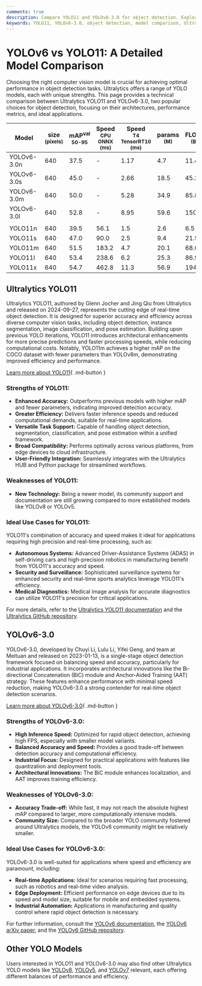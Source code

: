 ```yaml
---
comments: true
description: Compare YOLO11 and YOLOv6-3.0 for object detection. Explore architectures, metrics, and use cases to choose the best model for your needs.
keywords: YOLO11, YOLOv6-3.0, object detection, model comparison, Ultralytics, computer vision, real-time detection, performance metrics, deep learning
---
```


# YOLOv6 vs YOLO11: A Detailed Model Comparison

Choosing the right computer vision model is crucial for achieving optimal performance in object detection tasks. Ultralytics offers a range of YOLO models, each with unique strengths. This page provides a technical comparison between Ultralytics YOLO11 and YOLOv6-3.0, two popular choices for object detection, focusing on their architectures, performance metrics, and ideal applications.

<script async src="https://cdn.jsdelivr.net/npm/chart.js"></script>
<script defer src="../../javascript/benchmark.js"></script>

<canvas id="modelComparisonChart" width="1024" height="400" active-models='["YOLOv6-3.0", "YOLO11"]'></canvas>

| Model       | size<br><sup>(pixels) | mAP<sup>val<br>50-95 | Speed<br><sup>CPU ONNX<br>(ms) | Speed<br><sup>T4 TensorRT10<br>(ms) | params<br><sup>(M) | FLOPs<br><sup>(B) |
| ----------- | --------------------- | -------------------- | ------------------------------ | ----------------------------------- | ------------------ | ----------------- |
| YOLOv6-3.0n | 640                   | 37.5                 | -                              | 1.17                                | 4.7                | 11.4              |
| YOLOv6-3.0s | 640                   | 45.0                 | -                              | 2.66                                | 18.5               | 45.3              |
| YOLOv6-3.0m | 640                   | 50.0                 | -                              | 5.28                                | 34.9               | 85.8              |
| YOLOv6-3.0l | 640                   | 52.8                 | -                              | 8.95                                | 59.6               | 150.7             |
|             |                       |                      |                                |                                     |                    |                   |
| YOLO11n     | 640                   | 39.5                 | 56.1                           | 1.5                                 | 2.6                | 6.5               |
| YOLO11s     | 640                   | 47.0                 | 90.0                           | 2.5                                 | 9.4                | 21.5              |
| YOLO11m     | 640                   | 51.5                 | 183.2                          | 4.7                                 | 20.1               | 68.0              |
| YOLO11l     | 640                   | 53.4                 | 238.6                          | 6.2                                 | 25.3               | 86.9              |
| YOLO11x     | 640                   | 54.7                 | 462.8                          | 11.3                                | 56.9               | 194.9             |

## Ultralytics YOLO11

Ultralytics YOLO11, authored by Glenn Jocher and Jing Qiu from Ultralytics and released on 2024-09-27, represents the cutting edge of real-time object detection. It is designed for superior accuracy and efficiency across diverse computer vision tasks, including object detection, instance segmentation, image classification, and pose estimation. Building upon previous YOLO iterations, YOLO11 introduces architectural enhancements for more precise predictions and faster processing speeds, while reducing computational costs. Notably, YOLO11m achieves a higher mAP on the COCO dataset with fewer parameters than YOLOv8m, demonstrating improved efficiency and performance.

[Learn more about YOLO11](https://docs.ultralytics.com/models/yolo11/){ .md-button }

### Strengths of YOLO11:

- **Enhanced Accuracy:** Outperforms previous models with higher mAP and fewer parameters, indicating improved detection accuracy.
- **Greater Efficiency:** Delivers faster inference speeds and reduced computational demands, suitable for real-time applications.
- **Versatile Task Support:** Capable of handling object detection, segmentation, classification, and pose estimation within a unified framework.
- **Broad Compatibility:** Performs optimally across various platforms, from edge devices to cloud infrastructure.
- **User-Friendly Integration:** Seamlessly integrates with the Ultralytics HUB and Python package for streamlined workflows.

### Weaknesses of YOLO11:

- **New Technology:** Being a newer model, its community support and documentation are still growing compared to more established models like YOLOv8 or YOLOv5.

### Ideal Use Cases for YOLO11:

YOLO11's combination of accuracy and speed makes it ideal for applications requiring high precision and real-time processing, such as:

- **Autonomous Systems:** Advanced Driver-Assistance Systems (ADAS) in self-driving cars and high-precision robotics in manufacturing benefit from YOLO11's accuracy and speed.
- **Security and Surveillance:** Sophisticated surveillance systems for enhanced security and real-time sports analytics leverage YOLO11's efficiency.
- **Medical Diagnostics:** Medical image analysis for accurate diagnostics can utilize YOLO11's precision for critical applications.

For more details, refer to the [Ultralytics YOLO11 documentation](https://docs.ultralytics.com/models/yolo11/) and the [Ultralytics GitHub repository](https://github.com/ultralytics/ultralytics).

## YOLOv6-3.0

YOLOv6-3.0, developed by Chuyi Li, Lulu Li, Yifei Geng, and team at Meituan and released on 2023-01-13, is a single-stage object detection framework focused on balancing speed and accuracy, particularly for industrial applications. It incorporates architectural innovations like the Bi-directional Concatenation (BiC) module and Anchor-Aided Training (AAT) strategy. These features enhance performance with minimal speed reduction, making YOLOv6-3.0 a strong contender for real-time object detection scenarios.

[Learn more about YOLOv6-3.0](https://docs.ultralytics.com/models/yolov6/){ .md-button }

### Strengths of YOLOv6-3.0:

- **High Inference Speed:** Optimized for rapid object detection, achieving high FPS, especially with smaller model variants.
- **Balanced Accuracy and Speed:** Provides a good trade-off between detection accuracy and computational efficiency.
- **Industrial Focus:** Designed for practical applications with features like quantization and deployment tools.
- **Architectural Innovations:** The BiC module enhances localization, and AAT improves training efficiency.

### Weaknesses of YOLOv6-3.0:

- **Accuracy Trade-off:** While fast, it may not reach the absolute highest mAP compared to larger, more computationally intensive models.
- **Community Size:** Compared to the broader YOLO community fostered around Ultralytics models, the YOLOv6 community might be relatively smaller.

### Ideal Use Cases for YOLOv6-3.0:

YOLOv6-3.0 is well-suited for applications where speed and efficiency are paramount, including:

- **Real-time Applications:** Ideal for scenarios requiring fast processing, such as robotics and real-time video analysis.
- **Edge Deployment:** Efficient performance on edge devices due to its speed and model size, suitable for mobile and embedded systems.
- **Industrial Automation:** Applications in manufacturing and quality control where rapid object detection is necessary.

For further information, consult the [YOLOv6 documentation](https://docs.ultralytics.com/models/yolov6/), the [YOLOv6 arXiv paper](https://arxiv.org/abs/2301.05586), and the [YOLOv6 GitHub repository](https://github.com/meituan/YOLOv6).

## Other YOLO Models

Users interested in YOLO11 and YOLOv6-3.0 may also find other Ultralytics YOLO models like [YOLOv8](https://docs.ultralytics.com/models/yolov8/), [YOLOv5](https://docs.ultralytics.com/models/yolov5/), and [YOLOv7](https://docs.ultralytics.com/models/yolov7/) relevant, each offering different balances of performance and efficiency.
